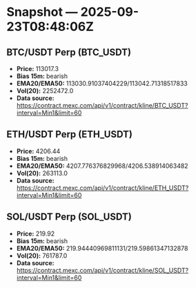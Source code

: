 # Snapshot — 2025-09-23T08:48:06Z

## BTC/USDT Perp (BTC_USDT)
- **Price:** 113017.3
- **Bias 15m:** bearish
- **EMA20/EMA50:** 113030.91037404229/113042.71318517833
- **Vol(20):** 2252472.0
- **Data source:** https://contract.mexc.com/api/v1/contract/kline/BTC_USDT?interval=Min1&limit=60

## ETH/USDT Perp (ETH_USDT)
- **Price:** 4206.44
- **Bias 15m:** bearish
- **EMA20/EMA50:** 4207.776376829968/4206.538914063482
- **Vol(20):** 263113.0
- **Data source:** https://contract.mexc.com/api/v1/contract/kline/ETH_USDT?interval=Min1&limit=60

## SOL/USDT Perp (SOL_USDT)
- **Price:** 219.92
- **Bias 15m:** bearish
- **EMA20/EMA50:** 219.94440969811131/219.59861347132878
- **Vol(20):** 761787.0
- **Data source:** https://contract.mexc.com/api/v1/contract/kline/SOL_USDT?interval=Min1&limit=60
